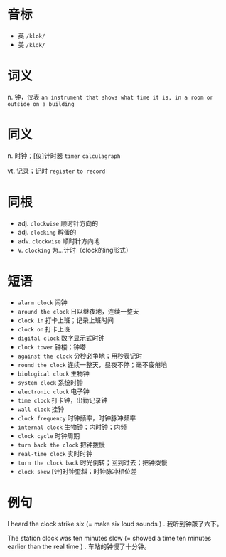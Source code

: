 # 音标

- 英 `/klɒk/`
- 美 `/klɑk/`

# 词义

n. 钟，仪表
`an instrument that shows what time it is, in a room or outside on a building`

# 同义

n. 时钟；[仪]计时器
`timer` `calculagraph`

vt. 记录；记时
`register` `to record`

# 同根

- adj. `clockwise` 顺时针方向的
- adj. `clocking` 孵蛋的
- adv. `clockwise` 顺时针方向地
- v. `clocking` 为…计时（clock的ing形式）

# 短语

- `alarm clock` 闹钟
- `around the clock` 日以继夜地，连续一整天
- `clock in` 打卡上班；记录上班时间
- `clock on` 打卡上班
- `digital clock` 数字显示式时钟
- `clock tower` 钟楼；钟塔
- `against the clock` 分秒必争地；用秒表记时
- `round the clock` 连续一整天，昼夜不停；毫不疲倦地
- `biological clock` 生物钟
- `system clock` 系统时钟
- `electronic clock` 电子钟
- `time clock` 打卡钟，出勤记录钟
- `wall clock` 挂钟
- `clock frequency` 时钟频率，时钟脉冲频率
- `internal clock` 生物钟；内时钟；内频
- `clock cycle` 时钟周期
- `turn back the clock` 把钟拨慢
- `real-time clock` 实时时钟
- `turn the clock back` 时光倒转；回到过去；把钟拨慢
- `clock skew` [计]时钟歪斜；时钟脉冲相位差

# 例句

I heard the clock strike six (= make six loud sounds ) .
我听到钟敲了六下。

The station clock was ten minutes slow (= showed a time ten minutes earlier than the real time ) .
车站的钟慢了十分钟。


